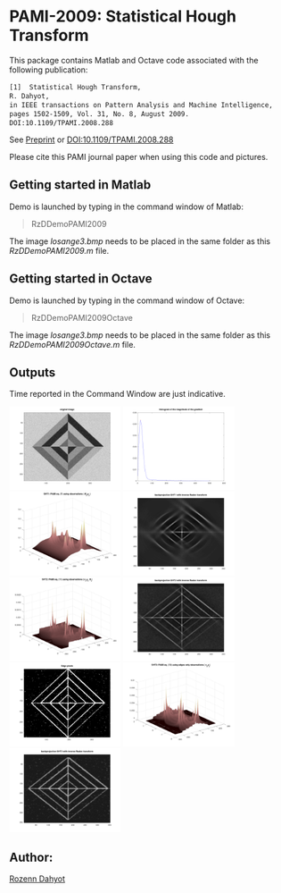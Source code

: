 # PAMI-2009: Statistical Hough Transform

This package contains  Matlab and Octave code associated with the following publication: 

```
[1]  Statistical Hough Transform, 
R. Dahyot, 
in IEEE transactions on Pattern Analysis and Machine Intelligence, pages 1502-1509, Vol. 31, No. 8, August 2009. 
DOI:10.1109/TPAMI.2008.288
```

See [Preprint](http://www.tara.tcd.ie/handle/2262/31106)  or [DOI:10.1109/TPAMI.2008.288](http://dx.doi.org/10.1109/TPAMI.2008.288)

Please cite this PAMI journal paper when using this code and pictures.

## Getting started in Matlab

Demo is launched by typing in the command window of Matlab:

> RzDDemoPAMI2009 

The image *losange3.bmp* needs to be placed in the same folder as this *RzDDemoPAMI2009.m* file.

## Getting started in Octave

Demo is launched by typing in the command window of Octave:

> RzDDemoPAMI2009Octave 

The image *losange3.bmp* needs to be placed in the same folder as this *RzDDemoPAMI2009Octave.m* file.

## Outputs

Time reported in the Command Window are just indicative.

<img width="200" alt="figure 1" src="images/fig1.png"> <img width="200" alt="figure 2" src="images/fig2.png"> <img width="200" alt="figure 3" src="images/fig3.png"> <img width="200" alt="figure 4" src="images/fig4.png"> <img width="200" alt="figure 5" src="images/fig5.png"> <img width="200" alt="figure 6" src="images/fig6.png"> <img width="200" alt="figure 7" src="images/fig7.png"> <img width="200" alt="figure 8" src="images/fig8.png"> <img width="200" alt="figure 9" src="images/fig9.png"> 


## Author: 

[Rozenn Dahyot](https://roznn.github.io/)

